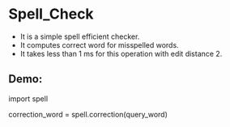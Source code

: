 # Spell_Check

- It is a simple spell efficient checker.
- It computes correct word for misspelled words.
- It takes less than 1 ms for this operation with edit distance 2.

## Demo:
import spell

correction_word = spell.correction(query_word)
